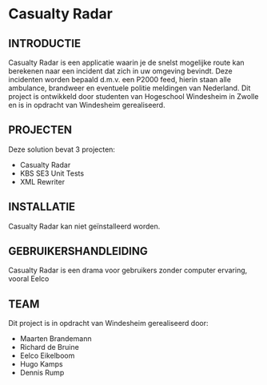 # Casualty Radar

INTRODUCTIE
-----------
Casualty Radar is een applicatie waarin je de snelst mogelijke route kan berekenen naar een incident dat zich in uw omgeving bevindt. Deze incidenten worden bepaald d.m.v. een P2000 feed, hierin staan alle ambulance, brandweer en eventuele politie meldingen van Nederland. Dit project is ontwikkeld door studenten van Hogeschool Windesheim in Zwolle en is in opdracht van Windesheim gerealiseerd.

PROJECTEN
-----------
Deze solution bevat 3 projecten:
- Casualty Radar
- KBS SE3 Unit Tests
- XML Rewriter

INSTALLATIE
-----------
Casualty Radar kan niet geïnstalleerd worden.

GEBRUIKERSHANDLEIDING
-----------
Casualty Radar is een drama voor gebruikers zonder computer ervaring, vooral Eelco

TEAM
-----------
Dit project is in opdracht van Windesheim gerealiseerd door: 
- Maarten Brandemann
- Richard de Bruine 
- Eelco Eikelboom
- Hugo Kamps
- Dennis Rump
